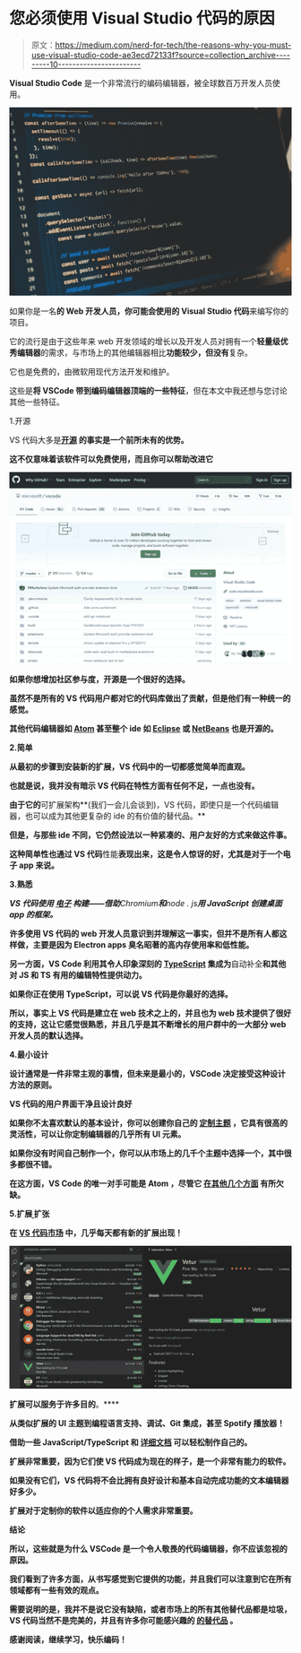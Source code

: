 # 您必须使用 Visual Studio 代码的原因

> 原文：<https://medium.com/nerd-for-tech/the-reasons-why-you-must-use-visual-studio-code-ae3ecd72133f?source=collection_archive---------10----------------------->

**Visual Studio Code** 是一个非常流行的编码编辑器，被全球数百万开发人员使用。

![](img/53fad9dd7ec5b9f0a619260f590006ab.png)

如果你是一名**的 Web 开发人员，**你可能会使用**的 Visual Studio 代码**来编写你的项目。

它的流行是由于这些年来 web 开发领域的增长以及开发人员对拥有一个**轻量级优秀编辑器**的需求，与市场上的其他编辑器相比**功能较少，但没有**复杂。

它也是免费的，由微软用现代方法开发和维护。

这些是**将 VSCode 带到编码编辑器顶端的一些特征**，但在本文中我还想与您讨论其他一些特征。

1.开源

VS 代码大多是[](https://areknawo.com/vs-code-is-not-what-it-seems/)**[**开源**](https://github.com/microsoft/vscode) 的事实是一个前所未有的优势。**

**这不仅意味着该软件可以免费使用，而且你可以帮助改进它**

**![](img/3c383cb4ed5e04fc403d373914f3fe63.png)**

**如果你想增加社区参与度，开源是一个很好的选择。**

**虽然不是所有的 VS 代码用户都对它的代码库做出了贡献，但是他们有一种统一的感觉。**

**其他代码编辑器如 [**Atom**](https://atom.io/) 甚至整个 ide 如 [**Eclipse**](https://www.eclipse.org/) 或 [**NetBeans**](https://netbeans.org/) 也是开源的。**

**2.简单**

**从最初的步骤到安装新的扩展，VS 代码中的一切都感觉简单而直观。**

**也就是说，我并没有暗示 VS 代码在特性方面有任何不足，一点也没有。**

**由于它的**可扩展架构**(我们一会儿会谈到)，VS 代码，即使只是一个代码编辑器，也可以成为其他更复杂的 ide 的有价值的替代品。**

**但是，与那些 ide 不同，它仍然设法以一种紧凑的、用户友好的方式来做这件事。**

**这种简单性也通过 VS 代码**性能**表现出来，这是令人惊讶的好，尤其是对于一个电子 app 来说。**

**3.熟悉**

***VS 代码使用* [***电子***](https://www.electronjs.org/) *构建——借助****Chromium****和****node . js****用 JavaScript 创建桌面 app 的框架。***

**许多使用 VS 代码的 web 开发人员意识到并理解这一事实，但并不是所有人都这样做，主要是因为 Electron apps 臭名昭著的高内存使用率和低性能。**

**另一方面，VS Code 利用其令人印象深刻的 [**TypeScript**](https://www.typescriptlang.org/) 集成为**自动补全**和其他对 **JS** 和 **TS** 有用的编辑特性提供动力。**

**如果你正在使用 TypeScript，可以说 VS 代码是你最好的选择。**

**所以，事实上 VS 代码是建立在 web 技术之上的，并且也为 web 技术提供了很好的支持，这让它感觉很熟悉，并且几乎是其不断增长的用户群中的一大部分 web 开发人员的默认选择。**

**4.最小设计**

**设计通常是一件非常主观的事情，但未来是最小的，VSCode 决定接受这种设计方法的原则。**

**VS 代码的用户界面干净且设计良好**

**如果你不太喜欢默认的基本设计，你可以创建你自己的 [**定制主题**](https://areknawo.com/5-of-the-best-vs-code-themes-compared-an-opinionated-review/) **，它具有很高的灵活性，可以让你定制编辑器的几乎所有 UI 元素。****

**如果你没有时间自己制作一个，你可以从市场上的几千个主题中选择一个，其中很多都很不错。**

**在这方面，VS Code 的唯一对手可能是 **Atom** ，尽管它 [**在其他几个方面**](https://areknawo.com/vs-code-vs-atom-how-to-decide/) 有所欠缺。**

**5.扩展ˌ扩张**

**在 [**VS 代码市场**](https://marketplace.visualstudio.com/vscode) 中，几乎每天都有新的扩展出现！**

**![](img/4942146895f4894069c62a853e133cac.png)**

**扩展可以服务于许多目的[](https://areknawo.com/5-essential-vs-code-extensions-for-web-development/)**。****

****从类似扩展的 UI 主题到编程语言支持、调试、Git 集成，甚至 Spotify 播放器！****

****借助一些 JavaScript/TypeScript 和 [**详细文档**](https://code.visualstudio.com/api) 可以轻松制作自己的。****

****扩展非常重要，因为它们使 VS 代码成为现在的样子，**是一个非常有能力的软件**。****

****如果没有它们，VS 代码将不会比拥有良好设计和基本自动完成功能的文本编辑器好多少。****

****扩展对于定制你的软件以适应你的个人需求非常重要。****

****结论****

****所以，这些就是为什么 VSCode 是一个令人敬畏的代码编辑器，你不应该忽视的原因。****

****我们看到了许多方面，从**书写感觉**到它提供的**功能，并且**我们可以注意到它在所有领域都有一些有效的观点。****

****需要说明的是，我并不是说它没有缺陷，或者市场上的所有其他替代品都是垃圾， **VS 代码当然不是完美的**，并且有许多你可能感兴趣的 [**的替代品**](https://areknawo.com/top-7-vs-code-alternatives/) 。****

****感谢阅读，继续学习，快乐编码！****